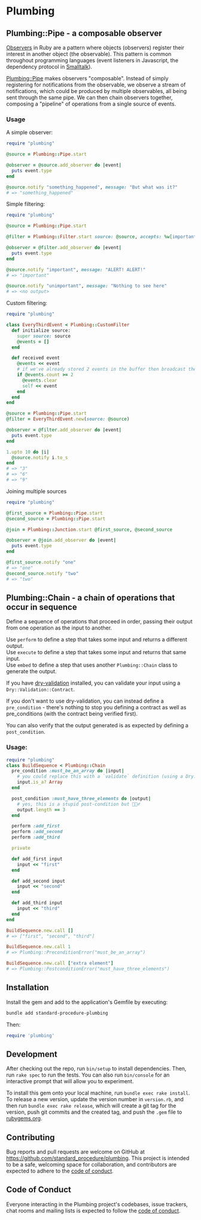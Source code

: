 # Plumbing

## Plumbing::Pipe - a composable observer

[Observers](https://ruby-doc.org/3.3.0/stdlibs/observer/Observable.html) in Ruby are a pattern where objects (observers) register their interest in another object (the observable).  This pattern is common throughout programming languages (event listeners in Javascript, the dependency protocol in [Smalltalk](https://en.wikipedia.org/wiki/Smalltalk)).

[Plumbing::Pipe](lib/plumbing/pipe.rb) makes observers "composable".  Instead of simply registering for notifications from the observable, we observe a stream of notifications, which could be produced by multiple observables, all being sent through the same pipe.  We can then chain observers together, composing a "pipeline" of operations from a single source of events.

### Usage

A simple observer:
```ruby
require "plumbing"

@source = Plumbing::Pipe.start

@observer = @source.add_observer do |event|
  puts event.type
end

@source.notify "something_happened", message: "But what was it?"
# => "something_happened"
```

Simple filtering:
```ruby
require "plumbing"

@source = Plumbing::Pipe.start

@filter = Plumbing::Filter.start source: @source, accepts: %w[important urgent]

@observer = @filter.add_observer do |event|
  puts event.type
end

@source.notify "important", message: "ALERT! ALERT!"
# => "important"

@source.notify "unimportant", message: "Nothing to see here"
# => <no output>
```

Custom filtering:
```ruby
require "plumbing"

class EveryThirdEvent < Plumbing::CustomFilter
  def initialize source:
    super source: source
    @events = []
  end

  def received event
    @events << event
    # if we've already stored 2 events in the buffer then broadcast the newest event and clear the buffer
    if @events.count >= 2
      @events.clear
      self << event
    end
  end
end

@source = Plumbing::Pipe.start
@filter = EveryThirdEvent.new(source: @source)

@observer = @filter.add_observer do |event|
  puts event.type
end

1.upto 10 do |i|
  @source.notify i.to_s
end
# => "3"
# => "6"
# => "9"
```

Joining multiple sources
```ruby
require "plumbing"

@first_source = Plumbing::Pipe.start
@second_source = Plumbing::Pipe.start

@join = Plumbing::Junction.start @first_source, @second_source

@observer = @join.add_observer do |event|
  puts event.type
end

@first_source.notify "one"
# => "one"
@second_source.notify "two"
# => "two"
```

## Plumbing::Chain - a chain of operations that occur in sequence

Define a sequence of operations that proceed in order, passing their output from one operation as the input to another.

Use `perform` to define a step that takes some input and returns a different output.  
Use `execute` to define a step that takes some input and returns that same input.  
Use `embed` to define a step that uses another `Plumbing::Chain` class to generate the output.  

If you have [dry-validation](https://dry-rb.org/gems/dry-validation/1.10/) installed, you can validate your input using a `Dry::Validation::Contract`.  

If you don't want to use dry-validation, you can instead define a `pre_condition` - there's nothing to stop you defining a contract as well as pre_conditions (with the contract being verified first).  

You can also verify that the output generated is as expected by defining a `post_condition`.  

### Usage:

```ruby
require "plumbing"
class BuildSequence < Plumbing::Chain 
  pre_condition :must_be_an_array do |input| 
    # you could replace this with a `validate` definition (using a Dry::Validation::Contract) if you prefer
    input.is_a? Array 
  end

  post_condition :must_have_three_elements do |output|
    # yes, this is a stupid post-condition but 🤷🏾‍♂️
    output.length == 3
  end

  perform :add_first
  perform :add_second
  perform :add_third

  private 

  def add_first input 
    input << "first"
  end

  def add_second input 
    input << "second" 
  end

  def add_third input 
    input << "third"
  end
end

BuildSequence.new.call []
# => ["first", "second", "third"]

BuildSequence.new.call 1
# => Plumbing::PreconditionError("must_be_an_array")

BuildSequence.new.call ["extra element"]
# => Plumbing::PostconditionError("must_have_three_elements")
```

## Installation

Install the gem and add to the application's Gemfile by executing:

```sh
bundle add standard-procedure-plumbing
```

Then:

```ruby
require 'plumbing'
```


## Development

After checking out the repo, run `bin/setup` to install dependencies. Then, run `rake spec` to run the tests. You can also run `bin/console` for an interactive prompt that will allow you to experiment.

To install this gem onto your local machine, run `bundle exec rake install`. To release a new version, update the version number in `version.rb`, and then run `bundle exec rake release`, which will create a git tag for the version, push git commits and the created tag, and push the `.gem` file to [rubygems.org](https://rubygems.org).

## Contributing

Bug reports and pull requests are welcome on GitHub at https://github.com/standard_procedure/plumbing. This project is intended to be a safe, welcoming space for collaboration, and contributors are expected to adhere to the [code of conduct](https://github.com/standard_procedure/plumbing/blob/main/CODE_OF_CONDUCT.md).

## Code of Conduct

Everyone interacting in the Plumbing project's codebases, issue trackers, chat rooms and mailing lists is expected to follow the [code of conduct](https://github.com/standard_procedure/plumbing/blob/main/CODE_OF_CONDUCT.md).

